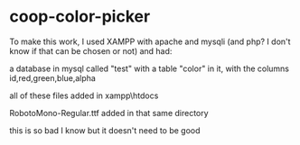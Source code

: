 # coop-color-picker
To make this work, I used XAMPP with apache and mysqli (and php? I don't know if that can be chosen or not) and had:

  a database in mysql called "test" with a table "color" in it, with the columns id,red,green,blue,alpha

  all of these files added in xampp\htdocs
  
  RobotoMono-Regular.ttf added in that same directory

this is so bad I know but it doesn't need to be good 
